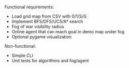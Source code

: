 Functional requirements:
- Load grid map from CSV with 0/1/S/G
- Implement BFS/DFS/UCS/A* search
- Fog of war visibility radius
- Online agent that can reach goal in demo map under fog
- Optional pygame visualization

Non-functional:
- Simple CLI
- Unit tests for algorithms and fog/agent
